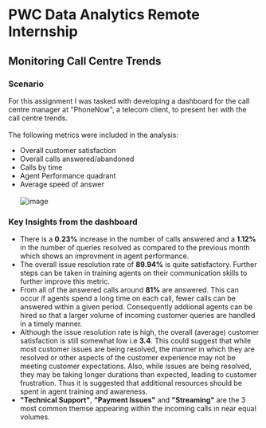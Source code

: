 # PWC Data Analytics Remote Internship
## Monitoring Call Centre Trends
### Scenario
For this assignment I was tasked with developing a dashboard for the call centre manager at "PhoneNow", a telecom client, to present her with the call centre trends.<br> <br>
The following metrics were included in the analysis: <br>
* Overall customer satisfaction <br>
* Overall calls answered/abandoned <br>
* Calls by time <br>
* Agent Performance quadrant
* Average speed of answer <br> <br>
![image](https://github.com/user-attachments/assets/9354c21f-3793-4c52-85cb-f5031deb993d)

### Key Insights from the dashboard
* There is a **0.23%** increase in the number of calls answered and a **1.12%** in the number of queries resolved as compared to the previous month which shows an improvment in agent performance.
* The overall issue resolution rate of **89.94%** is quite satisfactory. Further steps can be taken in training agents on their communication skills to further improve this metric.
* From all of the answered calls around **81%** are answered. This can occur if agents spend a long time on each call, fewer calls can be answered within a given period. Consequently addiional agents can be hired so that a larger volume of incoming customer queries are handled in a timely manner.
* Although the issue resolution rate is high, the overall (average) customer satisfaction is still somewhat low i.e **3.4**. This could suggest that while most customer issues are being resolved, the manner in which they are resolved or other aspects of the customer experience may not be meeting customer expectations. Also, while issues are being resolved, they may be taking longer durations than expected, leading to customer frustration. Thus it is suggested that additional resources should be spent in agent training and awareness.
* **"Technical Support"**, **"Payment Issues"** and **"Streaming"** are the 3 most common themse appearing within the incoming calls in near equal volumes.
